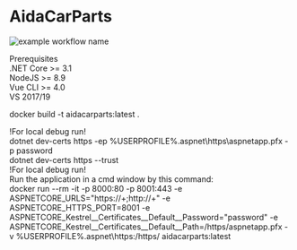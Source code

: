 # AidaCarParts

![example workflow name](https://github.com/bigkozha/AidaCarParts/workflows/.NET%20Core/badge.svg)


Prerequisites\
.NET Core >= 3.1\
NodeJS >= 8.9\
Vue CLI >= 4.0\
VS 2017/19

docker build -t aidacarparts:latest . 

!For local debug run!\
dotnet dev-certs https -ep %USERPROFILE%\.aspnet\https\aspnetapp.pfx -p password \
dotnet dev-certs https --trust\
!For local debug run!\
Run the application in a cmd window by this command: \
docker run --rm -it -p 8000:80 -p 8001:443 -e ASPNETCORE_URLS="https://+;http://+" -e ASPNETCORE_HTTPS_PORT=8001 -e ASPNETCORE_Kestrel__Certificates__Default__Password="password" -e ASPNETCORE_Kestrel__Certificates__Default__Path=/https/aspnetapp.pfx -v %USERPROFILE%\.aspnet\https:/https/ aidacarparts:latest
